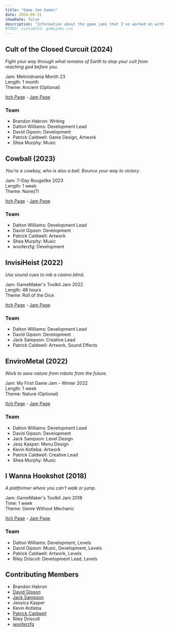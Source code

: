 ```yaml
---
title: "Game Jam Games"
date: 2024-08-31
showDate: false
description: "Information about the game jams that I've worked on with my friends"
#TODO: customCSS: gamejams.css
---
```


## Cult of the Closed Curcuit (2024)

*Fight your way through what remains of Earth to stop your cult from reaching god before you.*

Jam: Metroidvania Month 23  
Length: 1 month  
Theme: Ancient (Optional)  
  
[Itch Page](https://daltonsw.itch.io/cult-of-the-closed-circuit) - [Jam Page](https://itch.io/jam/metroidvania-month-23)

### Team 

- Brandon Habron: Writing
- Dalton Williams: Development Lead
- David Gipson: Development
- Patrick Caldwell: Game Design, Artwork
- Shea Murphy: Music

## Cowball (2023)

*You're a cowboy, who is also a ball. Bounce your way to victory.*

Jam: 7-Day Rougelike 2023  
Length: 1 week  
Theme: None(?)

[Itch Page](https://daltonsw.itch.io/cowball) - [Jam Page](https://itch.io/jam/7drl-challenge-2023)

### Team 

- Dalton Williams: Development Lead  
- David Gipson: Development
- Patrick Caldwell: Artwork
- Shea Murphy: Music
- wooferzfg: Development

## InvisiHeist (2022)

*Use sound cues to rob a casino blind.*

Jam: GameMaker's Toolkit Jam 2022  
Length: 48 hours  
Theme: Roll of the Dice  

[Itch Page](https://daltonsw.itch.io/invisiheist) - [Jam Page](https://itch.io/jam/gmtk-jam-2022)

### Team 

- Dalton Williams: Development Lead
- David Gipson: Development
- Jack Sampson: Creative Lead
- Patrick Caldwell: Artwork, Sound Effects

## EnviroMetal (2022)

*Work to save nature from robots from the future.*

Jam: My First Game Jam - Winter 2022  
Length: 1 week  
Theme: Nature (Optional)  

[Itch Page](https://daltonsw.itch.io/envirometal) - [Jam Page](https://itch.io/jam/my-first-game-jam-winter-2022)

### Team 

- Dalton Williams: Development Lead
- David Gipson: Development
- Jack Sampson: Level Design
- Jess Kasper: Menu Design
- Kevin Kotleba: Artwork
- Patrick Caldwell: Creative Lead
- Shea Murphy: Music

## I Wanna Hookshot (2018)

*A platformer where you can't walk or jump.*

Jam: GameMaker's Toolkit Jam 2018  
Time: 1 week  
Theme: Genre Without Mechanic  

[Itch Page](https://purplerta.itch.io/i-wanna-hookshot) - [Jam Page](https://itch.io/jam/gmtk-2018)

### Team 

- Dalton Williams: Development, Levels
- David Gipson: Music, Development, Levels
- Patrick Caldwell: Artwork, Levels
- Riley Driscoll: Development Lead, Levels

## Contributing Members

- Brandon Habron
- [David Gipson](https://github.com/gipsond)
- [Jack Sampson](https://x.com/throochie)
- Jessica Kasper
- Kevin Kotleba
- [Patrick Caldwell](https://purplerta.com/)
- Riley Driscoll
- [wooferzfg](https://www.wooferzfg.me)
